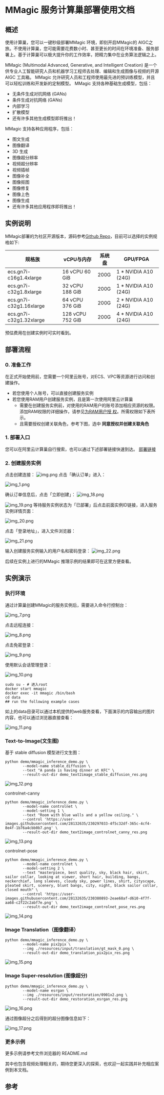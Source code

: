 # MMagic 服务计算巢部署使用文档
## 概述

使用计算巢，您可以一键秒级部署MMagic 环境，即刻开启MMagic的 AIGC之旅。不使用计算巢，您可能需要花费数小时、甚至更长的时间在环境准备、服务部署上。基于计算巢可以极大提升你的工作效率，把精力集中在业务算法逻辑之上。

MMagic (Multimodal Advanced, Generative, and Intelligent Creation) 是一个供专业人工智能研究人员和机器学习工程师去处理、编辑和生成图像与视频的开源 AIGC 工具箱。
MMagic 允许研究人员和工程师使用最先进的预训练模型，并且可以轻松训练和开发新的定制模型。
MMagic 支持各种基础生成模型，包括：

- 无条件生成对抗网络 (GANs)
- 条件生成对抗网络 (GANs)
- 内部学习
- 扩散模型
- 还有许多其他生成模型即将推出！

MMagic 支持各种应用程序，包括：

- 图文生成
- 图像翻译
- 3D 生成
- 图像超分辨率
- 视频超分辨率
- 视频插帧
- 图像补全
- 图像抠图
- 图像修复
- 图像上色
- 图像生成
- 还有许多其他应用程序即将推出！

## 实例说明
MMagic部署的为社区开源版本，源码参考[Github Repo](https://github.com/open-mmlab/mmagic)，目前可以选择的实例规格如下:

| 规格族                  | vCPU与内存       | 系统盘 | GPU/FPGA             |
|-------------------------|------------------|--------|----------------------|
| ecs.gn7i-c16g1.4xlarge  | 16 vCPU 60 GiB   | 200G   | 1 * NVIDIA A10 (24G) |
| ecs.gn7i-c32g1.8xlarge  | 32 vCPU 188 GiB  | 200G   | 1 * NVIDIA A10 (24G) |
| ecs.gn7i-c32g1.16xlarge | 64 vCPU 376 GiB  | 200G   | 2 * NVIDIA A10 (24G) |
| ecs.gn7i-c32g1.32xlarge | 128 vCPU 752 GiB | 200G   | 4 * NVIDIA A10 (24G) |

预估费用在创建实例时可实时看到。

## 部署流程

### 0. 准备工作

在正式开始使用前，您需要一个阿里云账号，对ECS、VPC等资源进行访问和创建操作。

- 若您使用个人账号，可以直接创建服务实例
- 若您使用RAM用户创建服务实例，且是第一次使用阿里云计算巢
  - 需要在创建服务实例前，对使用的RAM用户的账号添加相应资源的权限。添加RAM权限的详细操作，请参见[为RAM用户授 权](https://help.aliyun.com/document_detail/121945.html)。所需权限如下表所示。
  - 且需要授权创建关联角色，参考下图，选中 **同意授权并创建关联角色**



### 1. 部署入口
您可以在阿里云计算巢自行搜索，也可以通过下述部署链接快速到达。
[部署链接](https://computenest.console.aliyun.com/user/cn-hangzhou/serviceInstanceCreate?spm=5176.24779694.0.0.5fce4d22PjIn0o&ServiceId=service-ffad3a27316440039df3)

### 2. 创建服务实例

点击创建连接：
![img.png](img.png)
点击「确认订单」进入：

![img_1.png](img_1.png)

确认订单信息后，点击「立即创建」：
![img_18.png](img_18.png)

![img_19.png](img_19.png)
等待服务实例状态为「已部署」后点击前面实例ID链接，进入服务实例详情页面：

![img_20.png](img_20.png)

点击「登录地址」，进入文件浏览器：

![img_21.png](img_21.png)

输入创建服务实例输入的用户名和密码登录：
![img_22.png](img_22.png)

后续在实例上进行的MMagic 推理示例的结果即可在这里方便查看。
## 实例演示
### 执行环境

通过计算巢创建MMagic的服务实例后，需要进入命令行控制台：

![img_7.png](img_7.png)

点击远程连接：

![img_8.png](img_8.png)

点击免密登录：

![img_9.png](img_9.png)

使用默认会话管理登录：

![img_10.png](img_10.png)

```shell
sudo su - # 进入root
docker start mmagic
docker exec -it mmagic /bin/bash
cd data
## run the following example cases
```

如上的data目录可以通过本机提供的web服务查看，下面演示的内容输出的图片内容，也可以通过浏览器直接查看：

![img_11.png](img_11.png)

### Text-to-Image(文生图)

基于 stable diffusion 模型进行文生图：

```shell
python demo/mmagic_inference_demo.py \
        --model-name stable_diffusion \
        --text "A panda is having dinner at KFC" \
        --result-out-dir demo_text2image_stable_diffusion_res.png
```

![img_12.png](img_12.png)

controlnet-canny

```shell
python demo/mmagic_inference_demo.py \
        --model-name controlnet \
        --model-setting 1 \
        --text "Room with blue walls and a yellow ceiling." \
        --control 'https://user-images.githubusercontent.com/28132635/230297033-4f5c32df-365c-4cf4-8e4f-1b76a4cbb0b7.png' \
        --result-out-dir demo_text2image_controlnet_canny_res.png
```

![img_13.png](img_13.png)


controlnet-pose
```shell
python demo/mmagic_inference_demo.py \
        --model-name controlnet \
        --model-setting 2 \
        --text "masterpiece, best quality, sky, black hair, skirt, sailor collar, looking at viewer, short hair, building, bangs, neckerchief, long sleeves, cloudy sky, power lines, shirt, cityscape, pleated skirt, scenery, blunt bangs, city, night, black sailor collar, closed mouth" \
        --control 'https://user-images.githubusercontent.com/28132635/230380893-2eae68af-d610-4f7f-aa68-c2f22c2abf7e.png' \
        --result-out-dir demo_text2image_controlnet_pose_res.png
```

![img_14.png](img_14.png)


### Image Translation（图像翻译）

```shell
python demo/mmagic_inference_demo.py \
        --model-name pix2pix \
        --img ./resources/input/translation/gt_mask_0.png \
        --result-out-dir demo_translation_pix2pix_res.png
```

![img_15.png](img_15.png)
### Image Super-resolution (图像超分)

```shell
python demo/mmagic_inference_demo.py \
        --model-name esrgan \
        --img ./resources/input/restoration/0901x2.png \
        --result-out-dir demo_restoration_esrgan_res.png
```

![img_16.png](img_16.png)

通过图像超分之后得到的超分图像信息如下：


![img_17.png](img_17.png)



### 更多示例

更多示例请参考文件浏览器的 README.md

其中也包含视频处理相关的，期待您更深入的探索，也欢迎一起实践并补充相应案例到本文档。

## 参考

[1]: [https://mmagic.readthedocs.io/zh_CN/latest/](https://mmagic.readthedocs.io/zh_CN/latest/)
[2]: [https://zhuanlan.zhihu.com/p/624831412](https://zhuanlan.zhihu.com/p/624831412)
[3]: [https://zhuanlan.zhihu.com/p/637904586](https://zhuanlan.zhihu.com/p/637904586)
